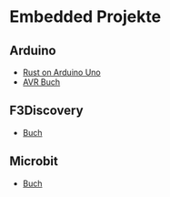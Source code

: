 # Embedded Projekte

## Arduino

- [Rust on Arduino Uno](https://dev.to/creativcoder/how-to-run-rust-on-arduino-uno-40c0)
- [AVR Buch](https://book.avr-rust.com/001-introduction.html)

## F3Discovery

- [Buch](https://docs.rust-embedded.org/discovery/f3discovery/)

## Microbit

- [Buch](https://docs.rust-embedded.org/discovery/microbit/index.html)

